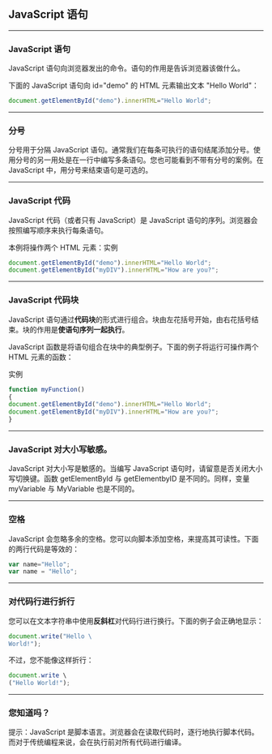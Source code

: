 ## JavaScript 语句

---

### JavaScript 语句

JavaScript 语句向浏览器发出的命令。语句的作用是告诉浏览器该做什么。

下面的 JavaScript 语句向 id="demo" 的 HTML 元素输出文本 "Hello World"：
```javascript
document.getElementById("demo").innerHTML="Hello World";
```

---

### 分号

分号用于分隔 JavaScript 语句。通常我们在每条可执行的语句结尾添加分号。使用分号的另一用处是在一行中编写多条语句。您也可能看到不带有分号的案例。在 JavaScript 中，用分号来结束语句是可选的。

---

### JavaScript 代码

JavaScript 代码（或者只有 JavaScript）是 JavaScript 语句的序列。浏览器会按照编写顺序来执行每条语句。

本例将操作两个 HTML 元素：实例
```javascript
document.getElementById("demo").innerHTML="Hello World";
document.getElementById("myDIV").innerHTML="How are you?";
```

---

### JavaScript 代码块

JavaScript 语句通过**代码块**的形式进行组合。块由左花括号开始，由右花括号结束。块的作用是**使语句序列一起执行**。

JavaScript 函数是将语句组合在块中的典型例子。下面的例子将运行可操作两个 HTML 元素的函数：

实例
```javascript
function myFunction()
{
document.getElementById("demo").innerHTML="Hello World";
document.getElementById("myDIV").innerHTML="How are you?";
}
```

---

### JavaScript 对大小写敏感。

JavaScript 对大小写是敏感的。当编写 JavaScript 语句时，请留意是否关闭大小写切换键。函数 getElementById 与 getElementbyID 是不同的。同样，变量 myVariable 与 MyVariable 也是不同的。

---

### 空格

JavaScript 会忽略多余的空格。您可以向脚本添加空格，来提高其可读性。下面的两行代码是等效的：
```javascript
var name="Hello";
var name = "Hello";
```
---

### 对代码行进行折行

您可以在文本字符串中使用**反斜杠**对代码行进行换行。下面的例子会正确地显示：
```javascript
document.write("Hello \
World!");
```
不过，您不能像这样折行：
```javascript
document.write \
("Hello World!");
```

---

### 您知道吗？
提示：JavaScript 是脚本语言。浏览器会在读取代码时，逐行地执行脚本代码。而对于传统编程来说，会在执行前对所有代码进行编译。


